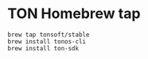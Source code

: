 # TON Homebrew tap

    brew tap tonsoft/stable
    brew install tonos-cli
    brew install ton-sdk
